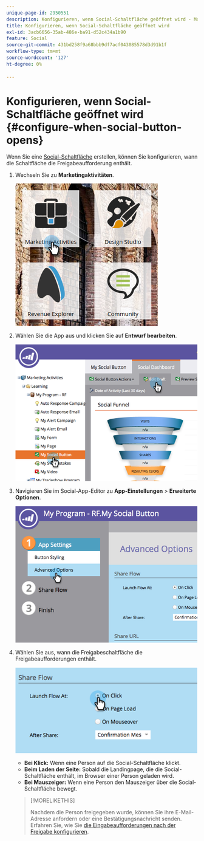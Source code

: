 ```yaml
---
unique-page-id: 2950551
description: Konfigurieren, wenn Social-Schaltfläche geöffnet wird - Marketo-Dokumente - Produktdokumentation
title: Konfigurieren, wenn Social-Schaltfläche geöffnet wird
exl-id: 3acb6656-35ab-486e-ba91-d52c434a1b90
feature: Social
source-git-commit: 431bd258f9a68bbb9df7acf043085578d3d91b1f
workflow-type: tm+mt
source-wordcount: '127'
ht-degree: 0%

---
```


# Konfigurieren, wenn Social-Schaltfläche geöffnet wird {#configure-when-social-button-opens}

Wenn Sie eine [Social-Schaltfläche](/help/marketo/product-docs/demand-generation/landing-pages/free-form-landing-pages/add-a-social-button-to-a-free-form-landing-page.md) erstellen, können Sie konfigurieren, wann die Schaltfläche die Freigabeaufforderung enthält.

1. Wechseln Sie zu **Marketingaktivitäten**.

   ![](assets/ma-3.png)

1. Wählen Sie die App aus und klicken Sie auf **Entwurf bearbeiten**.

   ![](assets/image2014-9-22-16-3a35-3a50.png)

1. Navigieren Sie im Social-App-Editor zu **App-Einstellungen** > **Erweiterte Optionen**.

   ![](assets/image2014-9-22-16-3a36-3a6.png)

1. Wählen Sie aus, wann die Freigabeschaltfläche die Freigabeaufforderungen enthält.

   ![](assets/image2014-9-22-16-3a36-3a21.png)

   * **Bei Klick:** Wenn eine Person auf die Social-Schaltfläche klickt.
   * **Beim Laden der Seite:** Sobald die Landingpage, die die Social-Schaltfläche enthält, im Browser einer Person geladen wird.
   * **Bei Mauszeiger:** Wenn eine Person den Mauszeiger über die Social-Schaltfläche bewegt.

   >[!MORELIKETHIS]
   >
   >Nachdem die Person freigegeben wurde, können Sie ihre E-Mail-Adresse anfordern oder eine Bestätigungsnachricht senden. Erfahren Sie, wie Sie [die Eingabeaufforderungen nach der Freigabe konfigurieren](/help/marketo/product-docs/demand-generation/social/configuring-social-actions/configure-after-share-prompts.md).
